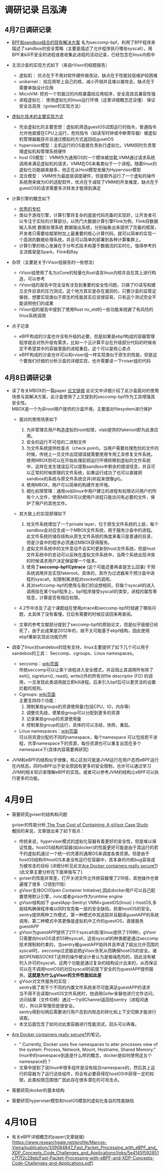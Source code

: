 # 调研记录 吕泓涛  
## 4月7日调研记录    

- [BPF和sandbox结合的现有解决方案](https://wiki.mozilla.org/Security/Sandbox/Seccomp#:~:text=Seccomp-BPF%20is%20a%20more%20recent%20extension%20to%20seccomp%2C,%28numeric%20values%20only%3B%20pointer%20arguments%20can%27t%20be%20dereferenced%29)
名为seccomp-bpf，利用了BPF程序来描述了sandbox的安全策略（主要是描述了允许程序执行哪些syscall），用BPF来kill不安全的进程或者收集此进程的活动记录，已经包含在linux内核中  


- 主流沙盒的实现方式如下（来自rVisor的结题报告）  
  - 虚拟机： 优点在于不用对软件硬件做改动，缺点在于性能较低维护较困难  
  - unikernel： 给应用带上自己的核，减小开销并且难以被攻击，缺点在于需要单独设计应用  
  - MicroVM: 把另一个剪裁过的内核暴露给应用程序，安全高效且兼容性强  
  - 进程虚拟化： 使用虚拟化的linux运行环境（这里详细概念还没懂）  保证安全且高效（gviser的实现方法）  


- [虚拟化技术的主要实现方式](https://zhuanlan.zhihu.com/p/69629212)  
    - 完全虚拟化的主要思想：虚拟机筛选guestOS试图运行的指令，普通指令允许他直接在CPU上运行，危险指令（如读写时钟或中断寄存器）被虚拟机管理器截获并且通过模拟的方式返回给gusetOS  
    - hypervisor模型：主机运行的OS直接负责执行虚拟化，VMM同时负责管理虚拟机和管理系统硬件  
    - host OS模型： VMM作为通用OS的一个模块被加载,VMM通过请求系统调用来满足虚拟机的请求，VMM在OS来看类似于一个进程。随着linux的虚拟化功能越来越多，他正在从Host模型发展为Hypervisor模型  
    - 混合模型： VMM作为最底层调度硬件，但是额外运行了一个虚拟的操作系统用来做为IO的适配软件，优点在于减轻了VMM的开发难度，缺点在于guestOS的请求需要多次转发才能得到满足  


- 计算引擎的概念如下  
  - [优秀的专栏](http://www.itbear.com.cn/html/2021-03/401258.html)
  - 类似于游戏引擎，计算引擎将复杂的底层代码完备的实现好，让开发者可以专注于实际的计算部分。以热门大数据计算引擎Flink为例，Flink将数据输入系统 数据处理系统 数据输出系统，分别抽象出来提供了完备的框架，开发者只需要给框架附加上最重要的核心计算代码，就可以简单的实现一个高效的数据处理系统，并且可以简单的部署到各种计算集群上。  
  - 计算引擎的核心发展在于分布式技术和基于数据流的实时化，值得参考的主流框架是Spark，Flink和Ray


- 杂项（主要是关于rVisor组报告的一些想法）  
   - rVisor组使用了名为zCore的轻量化Rust语言linux内核并且在其上进行构造，可以参考  
   - rVisor组的报告中完全没有涉及到重要的安全性问题，只做了IO读写和建立文件目录的压力测试，这个地方其实是存在漏洞的，只要沙盒的监管足够弱，想要实现类似于原生的性能其实应该很容易，只有这个测试完全不能说明他们的成果  
   - rVisor组的报告中提到了使用Rust no_std的一些功能来规避了有风险的linux系统调用  

- 点子记录  
   - eBPF构成的沙盒也许没有升级的必要，但是如果是ebpf构成的容器管理程序就会对热升级有需求，比如一个云计算平台在升级部分代码的时候肯定不希望其中的容器里面的进程重启，这个可以是核心卖点
   - eBPF构成的沙盒也许可以和rviser组一样实现类似于原生的性能，但是这个要我们仔细的分析沙盒的详细实现，也许需要读一下rviser组的代码

## 4月8日调研记录
- 读了有关MBOX的一篇paper [论文链接](https://www.usenix.org/system/files/conference/atc13/atc13-kim.pdf)
此论文中详细介绍了此沙盒面对的使用场景与其解决方案，此沙盒使用了上文提到的seccomp-bpf作为工具增强其安全性。  
MBOX是一个为非root用户提供的沙盒环境，主要面对filesystem进行保护

  - 面对的使用场景如下
    1. 为非管理员用户构造虚拟的root权限，vlab提供的fakeroot即为此类应用。
    2. 安全的运行不可信的二进制文件
    3. 为文件系统提供检查点（check point)。当用户需要处理危险的文件的时候，传统上一旦文件出现错误就需要使用专用工具修复文件系统。使用MBOX则可以在开始处理前把运行环境转移到虚拟的文件系统中，这样在发生错误后可以提取sandbox中剩余的错误信息，并且可以正常的时候原理的文件系统，如果运行成功了也可以直接把sandbox的系统与原文件系统合并(听起来很像git)。
    4. 使用MBOX，用户可以简单的构建开发环境。
    5. 细化权限管理：通用os如linux中用户建立的进程有权限访问用户的所有个人文件，使用MBOX可以使用户进程只能访问有必要的文件，保护了用户的其他文件。

  - 其大致上的实现原理如下  
    1. 给文件系统增加了一个private layer，位于原生文件系统的上层，每个sandbox会对应生成一个MBOX文件系统，用于服务沙盒中的进程。此文件系统的储存结构从原生文件系统的角度来看只是普通的目录，但是沙盒中的程序必须通过MBOX获得服务。
    2. 虚拟文件系统中的文件变动不会实时更新到host文件系统，但是host文件系统中的变动可以反映在虚拟文件系统中，当两个系统出现冲突的时候请求用户决定保留哪一个版本。
    3. 使用了**seccomp-bpf**和**ptrace** (这个可能还要再查是怎么回事) 干预系统调用并且实现fakeroot。具体的，其作为过滤器来干预沙盒中进程的syscall，如限制某进程对socket的调用。
    4. 其对sefccomp-bpf的使用与我们的设想相同，将每个syscall的进入调用挂在某个bpf程序上，bpf程序接受syscall的类型，进程的属性等信息，计算是否有相应权限。
   
   - 4.2节中涉及了这个课题组在使用ptrace和seccomp-bpf时规避了哪些问题，太具体了没有看懂，日后有需要的时候应该回来再查阅。

   - 文章的参考文献部分提到了seccomp-bpf的原始论文，但是似乎链接已经死了，由于此成果是2012年的，故不太可能基于ebpf结构，因此使用ebpf重新实现此功能仍然
  
- 调查了linux对sandebox的现有支持，linux主要提供了如下几个可以用于sandebox的工具： Seccomp、cgroups、Linux namespaces。
  - seccomp：[wiki页面](https://en.wikipedia.org/wiki/Seccomp)   
  传统seccomp可以让某个进程进入安全模式，并且阻止其调用所有除了exit(), sigreturn(), read(), write()外的所有对file descriptor (FD) 的调用，一旦发现此类调用就立即kill进程。后来引入bpf后可以更灵活的设置拦截的规则。
  - Cgroups: [wiki页面](https://en.wikipedia.org/wiki/Cgroups)   
  主要支持四个功能：
    1. 限制某些groups的资源使用量(包括CPU，IO，内存等) 
    2. 调整优先级，使某些group可以分配到更多的资源
    3. 记录某些group的资源使用量
    4. 控制某些group的运行，具体的可以冻结，快照，重启。
  - Linux namespaces：[wiki页面](https://en.wikipedia.org/wiki/Linux_namespaces)   
  可以将资源分配的不同的namespace，每个namespace
  可以包括若干进程，共享namespace下的资源，每份资源也可以重复出现在多个namespace下(具体内容需要再研究)

- JVM和eBPF的结构似乎很像，核心区别可能是JVM运行在用户态而eBPF运行在内核态，同时eBPF出于安全原因有更多的安全限制，也许可以通过学习JVM的相关知识来理解eBPF的实现。或者可以参考JVM的结构让eBPF可以执行更多的功能。
  
# 4月9日

- 需要研究gviser的结构和问题     

  gviser的性能分析[ The True Cost of Containing: A gVisor Case Study](https://www.usenix.org/system/files/hotcloud19-paper-young.pdf)  
  概括的来说，文章提出来了如下观点：
  - 传统来说，hyperviser模式的虚拟化容器有着更好的安全性，但是难以保证性能。hostOS结构的容器(如docker)的性能更好可能是由于其运行的若干的虚拟机通过一个统一的完善的通用OS来调度各类资源。但是由于hostOS结构中hostOS本身没有运行在容器中，其本身的内核bug容易成为被攻击的目标 (详细分析见此文[Are Docker containers really secure?](https://opensource.com/business/14/7/docker-security-selinux)) (此文章主要分析在下面单独写了)
  - gviser的性能非常差，打开关闭文件比传统容器慢了216倍，其他操作也普遍慢了很多（2倍到11倍）
  - gVisor支持OCI(Open Container Initiative),因此docker用户可以自己配置使用默认引擎，runc或者gvisor作为runtime engine
  - gVisor结构如下 guestApp-Sentry( VMM+guestOS(linux) )-hostOS,多层结构确保程序难以同时攻克每一层的安全缺陷，损害hostOS的安全。 sentry提供两种工作模式，第一种模式中其追踪并且翻译gusetAPP的系统调用，第二种模式中其更像是虚拟机中工作的guestOS，直接服务guestAPP
  - gVisor为guestAPP提供了211个syscall(标准linux提供了319种)，gVisor只需要向hostOS请求55种syscall，这些syscall的种类都是通过seccomp技术限制和约束的，当sentry被guestAPP劫持并且申请了超出允许范围的syscall时，seccomp过滤器会把gVisor杀死从而确保hostOS的安全。诸如OPEN和SOCKET这样的操作被设计者认为是极端危险的，因此没有被列入许可的syscall，这两个功能是通过复杂的结构设计出来的，从而保证可以在不调用hostOS的对应syscall的前提下安全的为guestAPP提供服务。**这就是为什么gVisor的文件性能如此差**
  - gVisor对文件服务的实现：  
  sentry搞了若干个不同的内置文件系统来尽可能满足guestAPP的请求  
  当不得不去读取hostOS文件系统时，他调用Gofer来替他进行文件访问，访问结果（文件句柄）通过一个p9Channel返回给sentry（进程间通讯），所以非常慢但是很安全。  
  sentry得到句柄后需要进行用户态到内核态的转化和上下文切换才能进行读取。
  - 本文后面包含了如何对此类容器进行性能测试，回头可以再看。
  
  
    


- [Are Docker containers really secure?](https://opensource.com/business/14/7/docker-security-selinux)的笔记。
  - " Currently, Docker uses five namespaces to alter processes view of the system: Process, Network, Mount, Hostname, Shared Memory."  
  linux中的namespace到底是什么样的概念，docker是如何使用这五个namespace的？
  - 文章中提到了说linux中很多组件是没有结合namespace的，然后其上运行的容器为了运行这些组件，将会有必要获得在hostOS中获得一定的权限，此类权限范围很广因此存在很多潜在的可攻击点。


- 需要研究docker的基本结构
- 需要研究hyperviser模型和hostOS模型的虚拟化各自的性能缺陷


# 4月10日
- 有关eBPF详细概念的paper(文章链接)[https://www.researchgate.net/profile/Marcos-Vieira/publication/339084847_Fast_Packet_Processing_with_eBPF_and_XDP_Concepts_Code_Challenges_and_Applications/links/5e4145f592851c7f7f2c28eb/Fast-Packet-Processing-with-eBPF-and-XDP-Concepts-Code-Challenges-and-Applications.pdf]  
  























